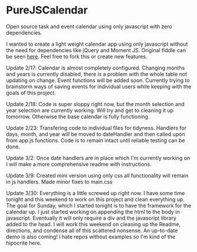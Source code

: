 # PureJSCalendar
Open source task and event calendar using only javascript with zero dependencies.

I wanted to create a light weight calendar app using only javascript without the need for dependencies like jQuery and Moment JS. Original fiddle can be seen <a href="http://jsfiddle.net/BqZk9/13/">here</a>. Feel free to fork this or create new features.

Update 2/17: Calendar is almost completely configured. Changing months and years is currently disabled, there is a problem with the whole table not updating on change. Event functions will be added soon. Currently trying to brainstorm ways of saving events for individual users while keeping with the goals of this project. 

Update 2/18: Code is super sloppy right now, but the month selection and year selection are currently working. Will try and get to cleaning it up tomorrow. Otherwise the base calendar is fully functioning.

Update 2/23: Transfering code to individual files for tidyness. Handlers for days, month, and year will be moved to dateHandler and then called upon from app.js functions. Code is to remain intact until reliable testing can be done.

Update 3/2: Once date handlers are in place which I'm currently working on I will make a more comprehensive readme with instructions.

Update 3/9: Created mini version using only css all functionality will remain in js handlers. Made minor fixes to main.css

Update 3/30: Everything is a little screwed up right now. I have some time tonight and this weekend to work on this project and clean everything up. The goal for Sunday, which I started tonight is to have the framework for the calendar up. I just started working on appending the html to the body in javascript. Eventually it will only require a div and the javascript library added to the head. I will work this weekend on cleaning up the Readme, directions, and condense all of this scattered nonsense. An up-to-date demo is also coming! I hate repos without examples so I'm kind of the hipocrite here.